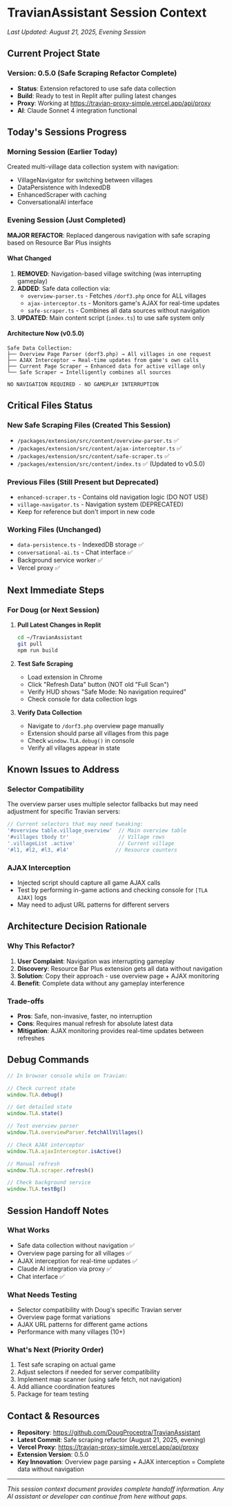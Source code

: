 # TravianAssistant Session Context
*Last Updated: August 21, 2025, Evening Session*

## Current Project State

### Version: 0.5.0 (Safe Scraping Refactor Complete)
- **Status**: Extension refactored to use safe data collection
- **Build**: Ready to test in Replit after pulling latest changes
- **Proxy**: Working at https://travian-proxy-simple.vercel.app/api/proxy
- **AI**: Claude Sonnet 4 integration functional

## Today's Sessions Progress

### Morning Session (Earlier Today)
Created multi-village data collection system with navigation:
- VillageNavigator for switching between villages
- DataPersistence with IndexedDB
- EnhancedScraper with caching
- ConversationalAI interface

### Evening Session (Just Completed)
**MAJOR REFACTOR**: Replaced dangerous navigation with safe scraping based on Resource Bar Plus insights

#### What Changed
1. **REMOVED**: Navigation-based village switching (was interrupting gameplay)
2. **ADDED**: Safe data collection via:
   - `overview-parser.ts` - Fetches `/dorf3.php` once for ALL villages
   - `ajax-interceptor.ts` - Monitors game's AJAX for real-time updates
   - `safe-scraper.ts` - Combines all data sources without navigation
3. **UPDATED**: Main content script (`index.ts`) to use safe system only

#### Architecture Now (v0.5.0)
```
Safe Data Collection:
├── Overview Page Parser (dorf3.php) → All villages in one request
├── AJAX Interceptor → Real-time updates from game's own calls
├── Current Page Scraper → Enhanced data for active village only
└── Safe Scraper → Intelligently combines all sources

NO NAVIGATION REQUIRED - NO GAMEPLAY INTERRUPTION
```

## Critical Files Status

### New Safe Scraping Files (Created This Session)
- `/packages/extension/src/content/overview-parser.ts` ✅
- `/packages/extension/src/content/ajax-interceptor.ts` ✅
- `/packages/extension/src/content/safe-scraper.ts` ✅
- `/packages/extension/src/content/index.ts` ✅ (Updated to v0.5.0)

### Previous Files (Still Present but Deprecated)
- `enhanced-scraper.ts` - Contains old navigation logic (DO NOT USE)
- `village-navigator.ts` - Navigation system (DEPRECATED)
- Keep for reference but don't import in new code

### Working Files (Unchanged)
- `data-persistence.ts` - IndexedDB storage ✅
- `conversational-ai.ts` - Chat interface ✅
- Background service worker ✅
- Vercel proxy ✅

## Next Immediate Steps

### For Doug (or Next Session)
1. **Pull Latest Changes in Replit**
   ```bash
   cd ~/TravianAssistant
   git pull
   npm run build
   ```

2. **Test Safe Scraping**
   - Load extension in Chrome
   - Click "Refresh Data" button (NOT old "Full Scan")
   - Verify HUD shows "Safe Mode: No navigation required"
   - Check console for data collection logs

3. **Verify Data Collection**
   - Navigate to `/dorf3.php` overview page manually
   - Extension should parse all villages from this page
   - Check `window.TLA.debug()` in console
   - Verify all villages appear in state

## Known Issues to Address

### Selector Compatibility
The overview parser uses multiple selector fallbacks but may need adjustment for specific Travian servers:
```javascript
// Current selectors that may need tweaking:
'#overview table.village_overview'  // Main overview table
'#villages tbody tr'                // Village rows
'.villageList .active'              // Current village
'#l1, #l2, #l3, #l4'               // Resource counters
```

### AJAX Interception
- Injected script should capture all game AJAX calls
- Test by performing in-game actions and checking console for `[TLA AJAX]` logs
- May need to adjust URL patterns for different servers

## Architecture Decision Rationale

### Why This Refactor?
1. **User Complaint**: Navigation was interrupting gameplay
2. **Discovery**: Resource Bar Plus extension gets all data without navigation
3. **Solution**: Copy their approach - use overview page + AJAX monitoring
4. **Benefit**: Complete data without any gameplay interference

### Trade-offs
- **Pros**: Safe, non-invasive, faster, no interruption
- **Cons**: Requires manual refresh for absolute latest data
- **Mitigation**: AJAX monitoring provides real-time updates between refreshes

## Debug Commands

```javascript
// In browser console while on Travian:

// Check current state
window.TLA.debug()

// Get detailed state
window.TLA.state()

// Test overview parser
window.TLA.overviewParser.fetchAllVillages()

// Check AJAX interceptor
window.TLA.ajaxInterceptor.isActive()

// Manual refresh
window.TLA.scraper.refresh()

// Check background service
window.TLA.testBg()
```

## Session Handoff Notes

### What Works
- Safe data collection without navigation ✅
- Overview page parsing for all villages ✅
- AJAX interception for real-time updates ✅
- Claude AI integration via proxy ✅
- Chat interface ✅

### What Needs Testing
- Selector compatibility with Doug's specific Travian server
- Overview page format variations
- AJAX URL patterns for different game actions
- Performance with many villages (10+)

### What's Next (Priority Order)
1. Test safe scraping on actual game
2. Adjust selectors if needed for server compatibility
3. Implement map scanner (using safe fetch, not navigation)
4. Add alliance coordination features
5. Package for team testing

## Contact & Resources

- **Repository**: https://github.com/DougProceptra/TravianAssistant
- **Latest Commit**: Safe scraping refactor (August 21, 2025, evening)
- **Vercel Proxy**: https://travian-proxy-simple.vercel.app/api/proxy
- **Extension Version**: 0.5.0
- **Key Innovation**: Overview page parsing + AJAX interception = Complete data without navigation

---

*This session context document provides complete handoff information. Any AI assistant or developer can continue from here without gaps.*
